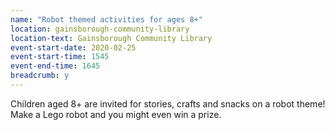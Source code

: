 ```yaml
---
name: "Robot themed activities for ages 8+"
location: gainsborough-community-library
location-text: Gainsborough Community Library
event-start-date: 2020-02-25
event-start-time: 1545
event-end-time: 1645
breadcrumb: y
---
```


Children aged 8+ are invited for stories, crafts and snacks on a robot theme! Make a Lego robot and you might even win a prize.
